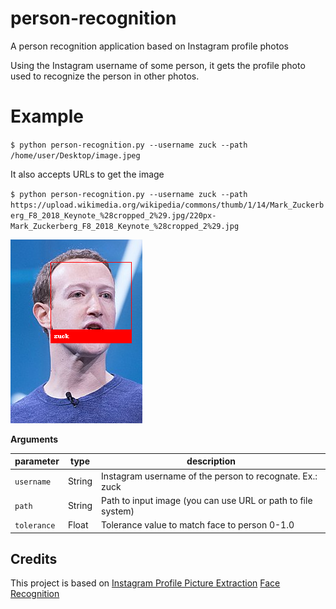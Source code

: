 # person-recognition
A person recognition application based on Instagram profile photos

Using the Instagram username of some person, it gets the profile photo used to recognize the person in other photos.

# Example
 `$ python person-recognition.py --username zuck --path /home/user/Desktop/image.jpeg`

It also accepts URLs to get the image

 `$ python person-recognition.py --username zuck --path https://upload.wikimedia.org/wikipedia/commons/thumb/1/14/Mark_Zuckerberg_F8_2018_Keynote_%28cropped_2%29.jpg/220px-Mark_Zuckerberg_F8_2018_Keynote_%28cropped_2%29.jpg`
 
 ![](/example/output1.png)

 **Arguments**

 | parameter | type    | description                                      |
 | --------- | ------- | ------------------------------------------------ |
 | `username`     | String  | Instagram username of the person to recognate. Ex.: zuck |
 | `path`  | String | Path to input image (you can use URL or path to file system) |
 | `tolerance` | Float  | Tolerance value to match face to person 0-1.0  |

 ## Credits
 This project is based on 
 [Instagram Profile Picture Extraction](https://github.com/debdutgoswami/instagram-profile-picture)
 [Face Recognition](https://github.com/ageitgey/face_recognition)
